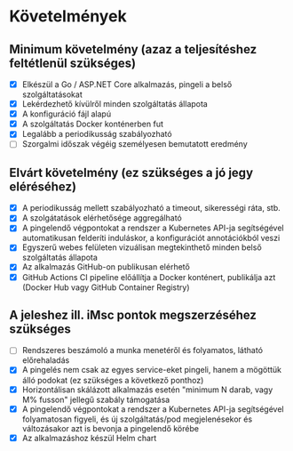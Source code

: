 # Követelmények

## Minimum követelmény (azaz a teljesítéshez feltétlenül szükséges)

- [x] Elkészül a Go / ASP.NET Core alkalmazás, pingeli a belső szolgáltatásokat
- [x] Lekérdezhető kívülről minden szolgáltatás állapota
- [x] A konfiguráció fájl alapú
- [x] A szolgáltatás Docker konténerben fut
- [x] Legalább a periodikusság szabályozható
- [ ] Szorgalmi időszak végéig személyesen bemutatott eredmény

## Elvárt követelmény (ez szükséges a jó jegy eléréséhez)

- [x] A periodikusság mellett szabályozható a timeout, sikerességi ráta, stb.
- [x] A szolgátatások elérhetősége aggregálható
- [x] A pingelendő végpontokat a rendszer a Kubernetes API-ja segítségével automatikusan felderíti induláskor, a konfigurációt annotációkból veszi
- [x] Egyszerű webes felületen vizuálisan megtekinthető minden belső szolgáltatás állapota
- [x] Az alkalmazás GitHub-on publikusan elérhető
- [x] GitHub Actions CI pipeline előállítja a Docker konténert, publikálja azt (Docker Hub vagy GitHub Container Registry)

## A jeleshez ill. iMsc pontok megszerzéséhez szükséges

- [ ] Rendszeres beszámoló a munka menetéről és folyamatos, látható előrehaladás
- [x] A pingelés nem csak az egyes service-eket pingeli, hanem a mögöttük álló podokat (ez szükséges a következő ponthoz)
- [x] Horizontálisan skálázott alkalmazás esetén "minimum N darab, vagy M% fusson" jellegű szabály támogatása
- [x] A pingelendő végpontokat a rendszer a Kubernetes API-ja segítségével folyamatosan figyeli, és új szolgáltatás/pod megjelenésekor és változásakor azt is bevonja a pingelendő körébe
- [x] Az alkalmazáshoz készül Helm chart
